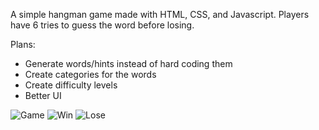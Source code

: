 A simple hangman game made with HTML, CSS, and Javascript.
Players have 6 tries to guess the word before losing.

Plans:
- Generate words/hints instead of hard coding them
- Create categories for the words
- Create difficulty levels
- Better UI

![Game](https://i.imgur.com/AJRP2Bz.png)
![Win](https://i.imgur.com/9B2Sn9W.png)
![Lose](https://i.imgur.com/9nzn25r.png)
